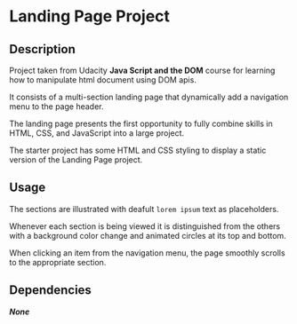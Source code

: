 # Landing Page Project

## Description

Project taken from Udacity **Java Script and the DOM** course for learning how to manipulate html document using DOM apis.

It consists of a multi-section landing page that dynamically add a navigation menu to the page header. 

The landing page presents the first opportunity to fully combine skills in HTML, CSS, and JavaScript into a large project. 

The starter project has some HTML and CSS styling to display a static version of the Landing Page project. 


## Usage

The sections are illustrated with deafult `lorem ipsum` text as placeholders. 

Whenever each section is being viewed it is distinguished from the others with a background color change and animated circles at its top and bottom.

When clicking an item from the navigation menu, the page smoothly scrolls to the appropriate section. 

## Dependencies

***None***